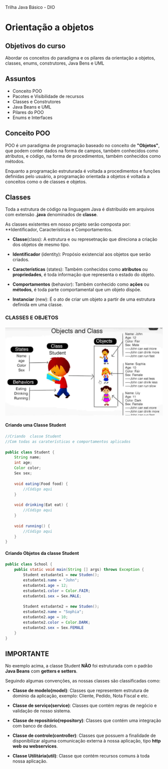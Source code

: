 Trilha Java Básico - DIO

# Orientação a objetos

## Objetivos do curso
Abordar os conceitos do paradigma e os pilares da orientação a objetos, classes, enums, construtores, Java Bens e UML

## Assuntos
* Conceito POO
* Pacotes e Visibilidade de recursos
* Classes e Construtores
* Java Beans e UML
* Pilares do POO
* Enums e Interfaces


## Conceito POO
POO é um paradigma de programação baseado no conceito de **"Objetos"**, que podem conter dados na forma de campos, também conhecidos como atributos, e código, na forma de procedimentos, também conhecidos como métodos.

Enquanto a programação estruturada é voltada a procedimentos e funções definidas pelo usuário, a programação orientada a objetos é voltada a conceitos como o de classes e objetos.

## Classes
Toda a estrutura de código na linguagem Java é distribuído em arquivos com extensão **.java** denominados de **classe**.

As classes existentes em nosso projeto serão composta por: **Identificador, Características e Comportamentos.

* **Classe**(class): A estrutura e ou represetnação que direciona a criação dos objetos de mesmo tipo.

* **Identificador** (identity): Propósio existencial aos objetos que serão criados.

* **Características** (states): Também conhecidos como **atributos** ou **propriedades**, é toda informação que representa o estado do objeto.

* **Comportamentos** (behavior): Também conhecido como **ações** ou **métodos**, é toda parte comportamental que um objeto dispõe.

* **Instanciar** (new): É o ato de criar um objeto a partir de uma estrutura definida em uma classe. 

### CLASSES E OBJETOS
![](../img/classes.png)

#### Criando uma Classe Student
```Java
//Criando  classe Student
//Com todas as caraterísticas e comportamentos aplicados

public class Student {
    String name;
    int age;
    Color color;
    Sex sex;

    void eating(Food food) {
        //Código aqui
    }

    void drinking(Eat eat) {
        //Código aqui
    }

    void running() {
        //Código aqui
    }
}
```
#### Criando Objetos da classe Student


```Java
public class School {
    public static void main(String [] args) throws Exception {
        Student estudante1 = new Studen();
        estudante1.name = "John";
        estudante1.age = 12;
        estudante1.color = Color.FAIR;
        estudante1.sex = Sex.MALE;

        Student estudante2 = new Studen();
        estudante2.name = "Sophia";
        estudante2.age = 10;
        estudante2.color = Color.DARK;
        estudante2.sex = Sex.FEMALE
    }
}
```

## IMPORTANTE
No exemplo acima, a classe Student **NÃO** foi estruturada com o padrão **Java Beans** com **getters e setters**.

Seguindo algumas convenções, as nossas classes são classificadas como:
* **Classe de modelo(model)**: Classes que representem estrutura de domínio da aplicação, exemplo: Cliente, Pedido, Nota Fiscal e etc.

* **Classe de serviço(service)**: Classes que contém regras de negócio e validação de nosso sistema.

* **Classe de repositório(repository)**: Classes que contém uma integração com banco de dados. 

* **Classe de controle(controller)**: Classes que possuem a finalidade de disponibilizar alguma comunicação externa à nossa aplicação, tipo **http web ou webservices**.

* **Classe Utilitária(util)**: Classe que contém recursos comuns à toda nossa aplicação.